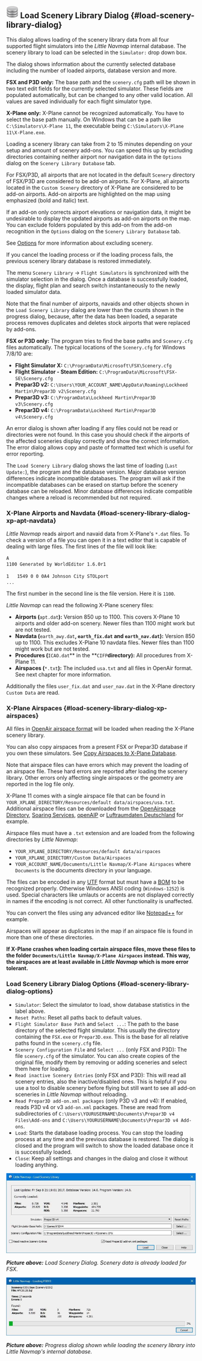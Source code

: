 ## ![Load Scenery Library](../images/icons/database.png "Load Scenery Library") Load Scenery Library Dialog {#load-scenery-library-dialog}

This dialog allows loading of the scenery library data from all four supported flight simulators into the _Little Navmap_ internal database. The scenery library to load can be selected in the `Simulator:` drop down box.

The dialog shows information about the currently selected database including the number of loaded airports, database version and more.

**FSX and P3D only:** The base path and the `scenery.cfg` path will be shown in two text edit fields for the currently selected simulator. These fields are populated automatically, but can be changed to any other valid location. All values are saved individually for each flight simulator type.

**X-Plane only:** X-Plane cannot be recognized automatically. You have to select the base path manually.
On Windows that can be a path like `C:\Simulators\X-Plane 11`, the executable being `C:\Simulators\X-Plane 11\X-Plane.exe`.

Loading a scenery library can take from 2 to 15 minutes depending on your setup and amount of scenery add-ons. You can speed this up by excluding directories containing neither airport nor navigation data in the `Options` dialog on the `Scenery Library Database` tab.

For FSX/P3D, all airports that are not located in the default `Scenery` directory of FSX/P3D are considered to be add-on airports. For X-Plane, all airports located in the `Custom Scenery` directory of X-Plane are considered to be add-on airports. Add-on airports are highlighted on the map using emphasized \(bold and italic\) text.

If an add-on only corrects airport elevations or navigation data, it might be undesirable to display the updated airports as add-on airports on the map. You can exclude folders populated by this add-on from the add-on recognition in the `Options` dialog on the `Scenery Library Database` tab. 

See [Options](OPTIONS.md#scenery-library-database) for more information about excluding scenery.

If you cancel the loading process or if the loading process fails, the previous scenery library database is restored immediately.

The menu `Scenery Library` -&gt; `Flight Simulators` is synchronized with the simulator selection in the dialog. Once a database is successfully loaded, the display, flight plan and search switch instantaneously to the newly loaded simulator data.

Note that the final number of airports, navaids and other objects shown in the `Load Scenery Library` dialog are lower than the counts shown in the progress dialog, because, after the data has been loaded, a separate process removes duplicates and deletes stock airports that were replaced by add-ons.

**FSX or P3D only:** The program tries to find the base paths and `Scenery.cfg` files automatically. The typical locations of the `Scenery.cfg` for Windows 7/8/10 are:

* **Flight Simulator X:** `C:\ProgramData\Microsoft\FSX\Scenery.cfg`
* **Flight Simulator - Steam Edition:** `C:\ProgramData\Microsoft\FSX-SE\Scenery.cfg`
* **Prepar3D v2:** `C:\Users\YOUR_ACCOUNT_NAME\AppData\Roaming\Lockheed Martin\Prepar3D v2\Scenery.cfg`
* **Prepar3D v3:** `C:\ProgramData\Lockheed Martin\Prepar3D v3\Scenery.cfg`
* **Prepar3D v4:** `C:\ProgramData\Lockheed Martin\Prepar3D v4\Scenery.cfg`

An error dialog is shown after loading if any files could not be read or directories were not found. In this case you should check if the airports of the affected sceneries display correctly and show the correct information. The error dialog allows copy and paste of formatted text which is useful for error reporting.

The `Load Scenery Library` dialog shows the last time of loading \(`Last Update:`\), the program and the database version. Major database version differences indicate incompatible databases. The program will ask if the incompatible databases can be erased on startup before the scenery database can be reloaded. Minor database differences indicate compatible changes where a reload is recommended but not required.

### X-Plane Airports and Navdata {#load-scenery-library-dialog-xp-apt-navdata}

*Little Navmap* reads airport and navaid data from X-Plane's `*.dat` files. To check a version of a file you can open it in a text editor that is capable of dealing with large files. The first lines of the file will look like:

```
A
1100 Generated by WorldEditor 1.6.0r1

1   1549 0 0 0A4 Johnson City STOLport
...
```
The first number in the second line is the file version. Here it is `1100`.

*Little Navmap* can read the following X-Plane scenery files:

* **Airports \(**`apt.dat`**\):** Version 850 up to 1100. This covers X-Plane 10 airports and older add-on scenery. Newer files than 1100 might work but are not tested.
* **Navdata \(**`earth_awy.dat`**, **`earth_fix.dat`** and **`earth_nav.dat`**\):** Version 850 up to 1100. This excludes X-Plane 10 navdata files. Newer files than 1100 might work but are not tested.
* **Procedures \(**`ICAO.dat`** in the **`CIFP`**directory\):** All procedures from X-Plane 11.
* **Airspaces \(**`*.txt`**\):** The included `usa.txt` and all files in OpenAir format. See next chapter for more information.

Additionally the files `user_fix.dat` and `user_nav.dat` in the X-Plane directory `Custom Data` are read.

### X-Plane Airspaces {#load-scenery-library-dialog-xp-airspaces}

All files in [OpenAir airspace format](http://www.winpilot.com/UsersGuide/UserAirspace.asp) will be loaded when reading the X-Plane scenery library.

You can also copy airspaces from a present FSX or Prepar3D database if you own these simulators. See [Copy Airspaces to X-Plane Database](MENUS.md#copy-airspaces-to-xplane).

Note that airspace files can have errors which may prevent the loading of an airspace file. These hard errors are reported after loading the scenery library. Other errors only affecting single airspaces or the geometry are reported in the log file only.

X-Plane 11 comes with a single airspace file that can be found in `YOUR_XPLANE_DIRECTORY/Resources/default data/airspaces/usa.txt`.
Additional airspace files can be downloaded from the [OpenAirspace Directory](http://www.winpilot.com/openair/index.asp), [Soaring Services](http://soaringweb.org/), [openAIP](https://www.openaip.net/) or [Luftraumdaten Deutschland](https://www.daec.de/fachbereiche/luftraum-flugbetrieb/luftraumdaten) for example.

Airspace files must have a `.txt` extension and are loaded from the following directories by *Little Navmap*:

* `YOUR_XPLANE_DIRECTORY/Resources/default data/airspaces`
* `YOUR_XPLANE_DIRECTORY/Custom Data/Airspaces`
* `YOUR_ACCOUNT_NAME/Documents/Little Navmap/X-Plane Airspaces` where `Documents` is the documents directory in your language.

The files can be encoded in any [UTF](https://en.wikipedia.org/wiki/Unicode#UTF) format but must have a [BOM](https://en.wikipedia.org/wiki/Byte_order_mark) to be recognized properly. Otherwise Windows ANSI coding \(`Windows-1252`\) is used. Special characters like umlauts or accents are not displayed correctly in names if the encoding is not correct. All other functionality is unaffected.

You can convert the files using any advanced editor like [Notepad++](https://notepad-plus-plus.org/) for example.

Airspaces will appear as duplicates in the map if an airspace file is found in more than one of these directories.

**If X-Plane crashes when loading certain airspace files, move these files to the folder `Documents/Little Navmap/X-Plane Airspaces` instead. This way, the airspaces are at least available in *Little Navmap* which is more error tolerant.**

### Load Scenery Library Dialog Options {#load-scenery-library-dialog-options}

* `Simulator`: Select the simulator to load, show database statistics in the label above.
* `Reset Paths`: Reset all paths back to default values.
* `Flight Simulator Base Path` and `Select ...`: The path to the base directory of the selected flight simulator. This usually the directory containing the `FSX.exe` or `Prepar3D.exe`. This is the base for all relative paths found in the `scenery.cfg` file.
* `Scenery Configuration File` and `Select ...` \(only FSX and P3D\): The file `scenery.cfg` of the simulator. You can also create copies of the original file, modify them by removing or adding sceneries and select them here for loading.
* `Read inactive Scenery Entries` \(only FSX and P3D\): This will read all scenery entries, also the inactive/disabled ones. This is helpful if you use a tool to disable scenery before flying but still want to see all add-on sceneries in _Little Navmap_ without reloading.
* `Read Prepar3D add-on.xml packages` \(only P3D v3 and v4\): If enabled, reads P3D v4 or v3 `add-on.xml` packages. These are read from subdirectories of `C:\Users\YOURUSERNAME\Documents\Prepar3D v4 Files\Add-ons` and `C:\Users\YOURUSERNAME\Documents\Prepar3D v4 Add-ons`.
* `Load`: Starts the database loading process. You can stop the loading process at any time and the previous database is restored. The dialog is closed and the program will switch to show the loaded database once it is successfully loaded.
* `Close`: Keep all settings and changes in the dialog and close it without loading anything.

![Load Scenery Dialog](../images/loadscenery.jpg "Load Scenery Dialog")

_**Picture above:** Load Scenery Dialog. Scenery data is already loaded for FSX._

![Load Scenery Progress Dialog](../images/loadsceneryprogress.jpg "Load Scenery Progress Dialog")

_**Picture above:** Progress dialog shown while loading the scenery library into Little Navmap's internal database._

